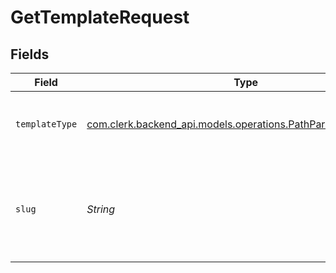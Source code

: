 # GetTemplateRequest


## Fields

| Field                                                                                                             | Type                                                                                                              | Required                                                                                                          | Description                                                                                                       |
| ----------------------------------------------------------------------------------------------------------------- | ----------------------------------------------------------------------------------------------------------------- | ----------------------------------------------------------------------------------------------------------------- | ----------------------------------------------------------------------------------------------------------------- |
| `templateType`                                                                                                    | [com.clerk.backend_api.models.operations.PathParamTemplateType](../../models/operations/PathParamTemplateType.md) | :heavy_check_mark:                                                                                                | The type of templates to retrieve (email or SMS)                                                                  |
| `slug`                                                                                                            | *String*                                                                                                          | :heavy_check_mark:                                                                                                | The slug (i.e. machine-friendly name) of the template to retrieve                                                 |